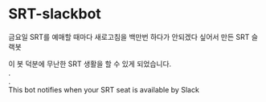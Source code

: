 # SRT-slackbot
금요일 SRT를 예매할 때마다 새로고침을 백만번 하다가 안되겠다 싶어서 만든 SRT 슬랙봇   

이 봇 덕분에 무난한 SRT 생활을 할 수 있게 되었습니다.    
.   
.   
This bot notifies when your SRT seat is available by Slack
